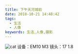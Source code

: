 ```yaml
---
title: 下午天河城前
date: 2018-10-21 14:48:42
tags:
  - 生活
  - 人像
keywords: 生活,人像,摄影
---
```

![cat](https://cdapic.nos-eastchina1.126.net/20181030055748-149319.jpg)
设备：EM10 M3
镜头：17 1.8
